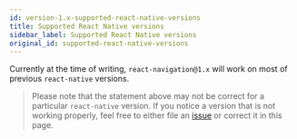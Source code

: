 ```yaml
---
id: version-1.x-supported-react-native-versions
title: Supported React Native versions
sidebar_label: Supported React Native versions
original_id: supported-react-native-versions
---
```


Currently at the time of writing, `react-navigation@1.x` will work on most of previous `react-native` versions.

> Please note that the statement above may not be correct for a particular `react-native` version. If you notice a version that is not working properly, feel free to either file an [issue](https://github.com/react-navigation/react-navigation.github.io/issues/new) or correct it in this page.
